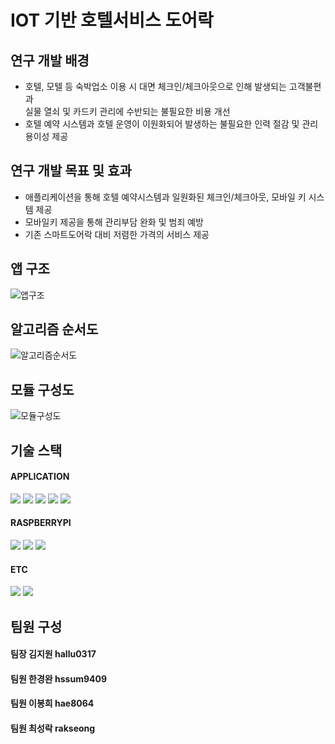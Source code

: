 # IOT 기반 호텔서비스 도어락

## 연구 개발 배경
- 호텔, 모텔 등 숙박업소 이용 시 
  대면 체크인/체크아웃으로 인해 발생되는 고객불편과      
  실물 열쇠 및 카드키 관리에 수반되는 불필요한 비용 개선   
- 호텔 예약 시스템과 호텔 운영이 이원화되어 발생하는 불필요한 인력 절감 및 관리 용이성 제공

## 연구 개발 목표 및 효과
- 애플리케이션을 통해 호텔 예약시스템과 일원화된 체크인/체크아웃, 모바일 키 시스템 제공
- 모바일키 제공을 통해 관리부담 완화 및 범죄 예방
- 기존 스마트도어락 대비 저렴한 가격의 서비스 제공

## 앱 구조
![앱구조](https://user-images.githubusercontent.com/76871198/156767175-a831f04f-38b6-4af1-8144-72007af26bb2.PNG)

## 알고리즘 순서도
![알고리즘순서도](https://user-images.githubusercontent.com/76871198/156767050-57fe5ab4-9f02-49ad-9868-89600f2f8c5d.PNG)

## 모듈 구성도
![모듈구성도](https://user-images.githubusercontent.com/76871198/156767212-f334c734-2335-4226-b17c-132aae2c343d.PNG)

## 기술 스택
#### APPLICATION
<img src="https://img.shields.io/badge/Android%20Studio-3DDC84.svg?style=for-the-badge&logo=android-studio&logoColor=white"/> <img
src="https://img.shields.io/badge/Visual%20Studio%20Code-0078d7.svg?style=for-the-badge&logo=visual-studio-code&logoColor=white"/> <img src="https://img.shields.io/badge/Flutter-%2302569B.svg?style=for-the-badge&logo=Flutter&logoColor=white"/> <img src="https://img.shields.io/badge/dart-%230175C2.svg?style=for-the-badge&logo=dart&logoColor=white" /> 
<img src="https://img.shields.io/badge/firebase-%23039BE5.svg?style=for-the-badge&logo=firebase" />


#### RASPBERRYPI
<img src="https://img.shields.io/badge/-RaspberryPi-C51A4A?style=for-the-badge&logo=Raspberry-Pi"/> <img src="https://img.shields.io/badge/python-3670A0?style=for-the-badge&logo=python&logoColor=ffdd54"/> <img
src="https://img.shields.io/badge/c-%2300599C.svg?style=for-the-badge&logo=c&logoColor=white"/>

#### ETC
<img src="https://img.shields.io/badge/github-%23121011.svg?style=for-the-badge&logo=github&logoColor=white"/> <img src="https://img.shields.io/badge/Notion-%23000000.svg?style=for-the-badge&logo=notion&logoColor=white"/>
## 팀원 구성
#### 팀장 김지원 hallu0317
#### 팀원 한경완 hssum9409
#### 팀원 이봉희 hae8064
#### 팀원 최성락 rakseong
